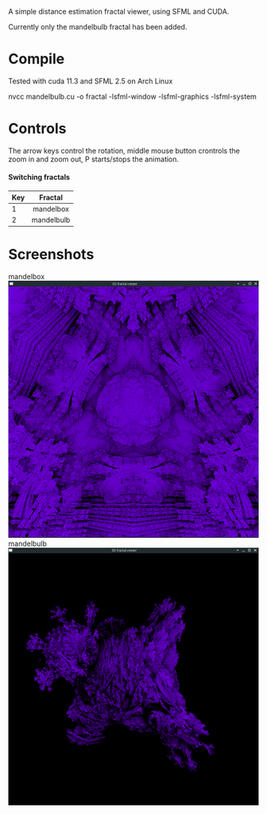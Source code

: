 A simple distance estimation fractal viewer, using SFML and CUDA.

Currently only the mandelbulb fractal has been added. 

# Compile 
Tested with cuda 11.3 and SFML 2.5 on Arch Linux

nvcc mandelbulb.cu -o fractal -lsfml-window  -lsfml-graphics -lsfml-system 

# Controls
The arrow keys control the rotation, middle mouse button crontrols the zoom in and zoom out, P starts/stops the animation.

#### Switching fractals
| Key           |  Fractal      |
| ------------- |:-------------:| 
| 1             | mandelbox     |
| 2             | mandelbulb    |


# Screenshots
mandelbox
![mandelbulb](mandelbox.png)
mandelbulb
![mandelbulb](mandelbulb.png)

